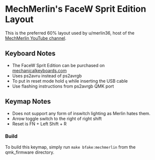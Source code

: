 MechMerlin's FaceW Sprit Edition Layout
======================

This is the preferred 60% layout used by u/merlin36, host of the [MechMerlin YouTube channel](www.youtube.com/mechmerlin).

## Keyboard Notes
- The FaceW Sprit Edition can be purchased on [mechanicalkeyboards.com](www.mechanicalkeyboards.com)
- Uses ps2avru instead of ps2avrgb
- To put in reset mode hold `q` while inserting the USB cable
- Use flashing instructions from ps2avrgb QMK port

## Keymap Notes
- Does not support any form of inswitch lighting as Merlin hates them.
- Arrow toggle switch to the right of right shift
- Reset is FN + Left Shift + R

### Build
To build this keymap, simply run `make bfake:mechmerlin` from the qmk_firmware directory.
